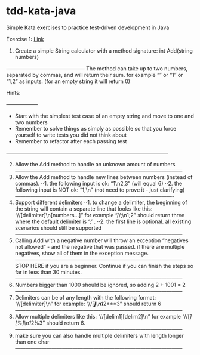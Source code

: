 # tdd-kata-java
Simple Kata exercises to practice test-driven development in Java

Exercise 1: [Link](https://osherove.com/tdd-kata-1)
1. Create a simple String calculator with a method signature:
int Add(string numbers)

———————————————
The method can take up to two numbers, separated by commas, and will return their sum. 
for example “” or “1” or “1,2” as inputs.
(for an empty string it will return 0) 

Hints:

——————
 - Start with the simplest test case of an empty string and move to one and two numbers
 - Remember to solve things as simply as possible so that you force yourself to write tests you did not think about
 - Remember to refactor after each passing test

———————————————————————————————

2. Allow the Add method to handle an unknown amount of numbers
————————————————————————————————
3. Allow the Add method to handle new lines between numbers (instead of commas).
⋅⋅1. the following input is ok: “1\n2,3” (will equal 6)
⋅⋅2. the following input is NOT ok: “1,\n” (not need to prove it - just clarifying)
——————————————————————————————-
4. Support different delimiters
⋅⋅1. to change a delimiter, the beginning of the string will contain a separate line that looks like this: “//[delimiter]\n[numbers…]” for example “//;\n1;2” should return three where the default delimiter is ‘;’ .
⋅⋅2. the first line is optional. all existing scenarios should still be supported
————————————————————————————————
5. Calling Add with a negative number will throw an exception “negatives not allowed” - and the negative that was passed. 
if there are multiple negatives, show all of them in the exception message.
————————————————————————————————
STOP HERE if you are a beginner. Continue if you can finish the steps so far in less than 30 minutes.
————————————————————————————————
6. Numbers bigger than 1000 should be ignored, so adding 2 + 1001 = 2
————————————————————————————————
7. Delimiters can be of any length with the following format: “//[delimiter]\n” for example: “//[***]\n1***2***3” should return 6
————————————————————————————————
8. Allow multiple delimiters like this: “//[delim1][delim2]\n” for example “//[*][%]\n1*2%3” should return 6.
————————————————————————————————
9. make sure you can also handle multiple delimiters with length longer than one char
———————————————————————————————— 

